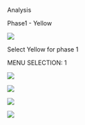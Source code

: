 Analysis

Phase1 - Yellow

![](https://user-images.githubusercontent.com/43363015/77846516-5158c900-71d4-11ea-884b-d5edc620358a.PNG)

Select Yellow for phase 1

MENU SELECTION: 1


![](https://user-images.githubusercontent.com/43363015/77846547-78af9600-71d4-11ea-962a-c4c1051aeecc.PNG)




![](https://user-images.githubusercontent.com/43363015/77846552-7d744a00-71d4-11ea-8cf2-c61a11a61935.PNG)





![](https://user-images.githubusercontent.com/43363015/77846560-8238fe00-71d4-11ea-91b4-aa09c735bb93.PNG)





![](https://user-images.githubusercontent.com/43363015/77846565-8e24c000-71d4-11ea-8e0f-8bbe89399189.PNG)

